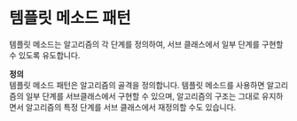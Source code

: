 # 템플릿 메소드 패턴
템플릿 메소드는 알고리즘의 각 단계를 정의하여, 서브 클래스에서 일부 단계를 구현할 수 있도록 유도합니다.

__정의__  
템플릿 메소드 패턴은 알고리즘의 골격을 정의합니다. 템플릿 메소드를 사용하면 알고리즘의 일부 단계를 서브클래스에서 구현할 수 있으며, 알고리즘의 구조는 그대로 유지하면서 알고리즘의 특정 단계를 서브 클래스에서 재정의할 수도 있습니다.